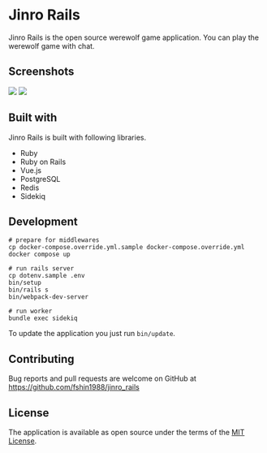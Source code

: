 # Jinro Rails
Jinro Rails is the open source werewolf game application.
You can play the werewolf game with chat.

## Screenshots
![](docs/screenshot_pc.png)
![](docs/screenshot_sp.png)

## Built with
Jinro Rails is built with following libraries.

- Ruby
- Ruby on Rails
- Vue.js
- PostgreSQL
- Redis
- Sidekiq

## Development
```
# prepare for middlewares
cp docker-compose.override.yml.sample docker-compose.override.yml
docker compose up

# run rails server
cp dotenv.sample .env
bin/setup
bin/rails s
bin/webpack-dev-server

# run worker
bundle exec sidekiq
```

To update the application you just run `bin/update`.

## Contributing
Bug reports and pull requests are welcome on GitHub at https://github.com/fshin1988/jinro_rails

## License
The application is available as open source under the terms of the [MIT License](http://opensource.org/licenses/MIT).
